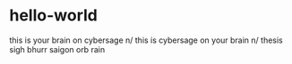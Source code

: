 # hello-world
this is your brain on cybersage n/
this is cybersage on your brain n/
thesis sigh bhurr saigon orb rain
